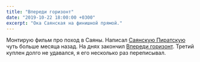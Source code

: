 ```yaml
---
title: "Впереди горизонт"
date: "2019-10-22 18:00:00 +0300"
excerpt: "Ока Саянская на финишной прямой."
---
```


Монтирую фильм про поход в Саяны. Написал [Саянскую Пиратскую](/lyrics/sayan-pirate-song/) чуть больше месяца назад. На днях закончил [Впереди горизонт](/lyrics/horizon-ahead/). Третий куплен долго не удавался, я его несколько раз переписывал.
